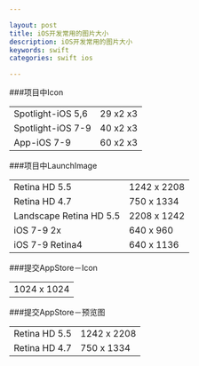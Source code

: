 ```yaml
---

layout: post
title: iOS开发常用的图片大小
description: iOS开发常用的图片大小
keywords: swift
categories: swift ios

---
```


###项目中Icon
<table>
	<tr><td>Spotlight-iOS 5,6</td><td>29 x2 x3</td></tr>
	<tr><td>Spotlight-iOS 7-9</td><td>40 x2 x3</td></tr>
	<tr><td>App-iOS 7-9</td><td>60 x2 x3</td></tr>
</table>

###项目中LaunchImage
<table>
	<tr><td>Retina HD 5.5</td><td>1242 x 2208</td></tr>
	<tr><td>Retina HD 4.7</td><td>750 x 1334</td></tr>
	<tr><td>Landscape Retina HD 5.5</td><td>2208 x 1242</td></tr>
	<tr><td>iOS 7-9 2x</td><td>640 x 960</td></tr>
	<tr><td>iOS 7-9 Retina4</td><td>640 x 1136</td></tr>
</table>

###提交AppStore－Icon
<table>
	<tr><td>1024 x 1024</td></tr>
</table>

###提交AppStore－预览图
<table>
	<tr><td>Retina HD 5.5</td><td>1242 x 2208</td></tr>
	<tr><td>Retina HD 4.7</td><td>750 x 1334</td></tr>
</table>
